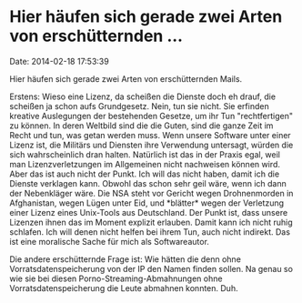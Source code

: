 Hier häufen sich gerade zwei Arten von erschütternden \...
==========================================================

Date: 2014-02-18 17:53:39

Hier häufen sich gerade zwei Arten von erschütternden Mails.

Erstens: Wieso eine Lizenz, da scheißen die Dienste doch eh drauf, die
scheißen ja schon aufs Grundgesetz. Nein, tun sie nicht. Sie erfinden
kreative Auslegungen der bestehenden Gesetze, um ihr Tun
\"rechtfertigen\" zu können. In deren Weltbild sind die die Guten, sind
die ganze Zeit im Recht und tun, was getan werden muss. Wenn unsere
Software unter einer Lizenz ist, die Militärs und Diensten ihre
Verwendung untersagt, würden die sich wahrscheinlich dran halten.
Natürlich ist das in der Praxis egal, weil man Lizenzverletzungen im
Allgemeinen nicht nachweisen können wird. Aber das ist auch nicht der
Punkt. Ich will das nicht haben, damit ich die Dienste verklagen kann.
Obwohl das schon sehr geil wäre, wenn ich dann der Nebenkläger wäre. Die
NSA steht vor Gericht wegen Drohnenmorden in Afghanistan, wegen Lügen
unter Eid, und \*blätter\* wegen der Verletzung einer Lizenz eines
Unix-Tools aus Deutschland. Der Punkt ist, dass unsere Lizenzen ihnen
das im Moment explizit erlauben. Damit kann ich nicht ruhig schlafen.
Ich will denen nicht helfen bei ihrem Tun, auch nicht indirekt. Das ist
eine moralische Sache für mich als Softwareautor.

Die andere erschütternde Frage ist: Wie hätten die denn ohne
Vorratsdatenspeicherung von der IP den Namen finden sollen. Na genau so
wie sie bei diesen Porno-Streaming-Abmahnungen ohne
Vorratsdatenspeicherung die Leute abmahnen konnten. Duh.
